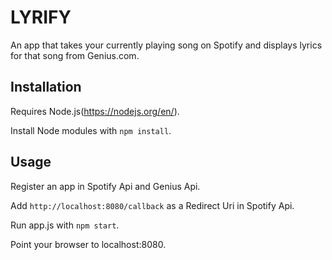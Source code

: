 # LYRIFY
An app that takes your currently playing song on Spotify and displays lyrics for that song from Genius.com.

## Installation

Requires Node.js(https://nodejs.org/en/).

Install Node modules with `npm install`.

## Usage

Register an app in Spotify Api and Genius Api.

Add `http://localhost:8080/callback` as a Redirect Uri in Spotify Api.

Run app.js with `npm start`.

Point your browser to localhost:8080.
